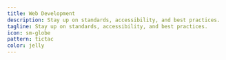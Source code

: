 ```yaml
---
title: Web Development
description: Stay up on standards, accessibility, and best practices.
tagline: Stay up on standards, accessibility, and best practices.
icon: sm-globe
pattern: tictac
color: jelly
---
```

